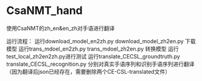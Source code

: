 # CsaNMT_hand
使用CsaNMT的zh_en&amp;en_zh对手语进行翻译

运行流程：
运行download_model_en2zh.py  download_model_zh2en.py 下载模型
运行trans_mdoel_en2zh.py  trans_mdoel_zh2en.py 转换模型
运行test_local_zh2en2zh.py进行测试
运行translate_CECSL_groundtruth.py  translate_CECSL_recognition.py 分别对真实手语序列和识别手语序列进行翻译
（因为翻译后json已经存在，需要删除两个CE-CSL-translated文件）
